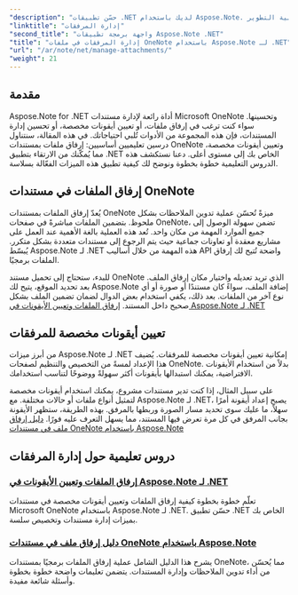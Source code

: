 ```yaml
---
"description": "حسّن تطبيقات .NET لديك باستخدام Aspose.Note. استكشف دروسًا تعليمية حول إرفاق الملفات، وتعيين الأيقونات، واسترجاع المرفقات لتحسين عملية التطوير."
"linktitle": "إدارة المرفقات"
"second_title": "واجهة برمجة تطبيقات Aspose.Note .NET"
"title": "إدارة المرفقات في ملفات OneNote باستخدام Aspose.Note لـ .NET"
"url": "/ar/note/net/manage-attachments/"
"weight": 21
---
```


## مقدمة

Aspose.Note for .NET أداة رائعة لإدارة مستندات Microsoft OneNote وتحسينها. سواء كنت ترغب في إرفاق ملفات، أو تعيين أيقونات مخصصة، أو تحسين إدارة المستندات، فإن هذه المجموعة من الأدوات تُلبي احتياجاتك. في هذه المقالة، سنتناول درسين تعليميين أساسيين: إرفاق ملفات بمستندات OneNote وتعيين أيقونات مخصصة، مما يُمكّنك من الارتقاء بتطبيق .NET الخاص بك إلى مستوى أعلى. دعنا نستكشف هذه الدروس التعليمية خطوة بخطوة ونوضح لك كيفية تطبيق هذه الميزات الفعّالة بسلاسة.

## إرفاق الملفات في مستندات OneNote  
يُعدّ إرفاق الملفات بمستندات OneNote ميزةً تُحسّن عملية تدوين الملاحظات بشكل ملحوظ. بتضمين الملفات مباشرةً في صفحات OneNote، تضمن سهولة الوصول إلى جميع الموارد المهمة من مكان واحد. تُعد هذه العملية بالغة الأهمية عند العمل على مشاريع معقدة أو تعاونات جماعية حيث يتم الرجوع إلى مستندات متعددة بشكل متكرر. يُبسّط Aspose.Note لـ .NET هذه المهمة من خلال أساليب API واضحة تُتيح لك إرفاق الملفات برمجيًا.

للبدء، ستحتاج إلى تحميل مستند OneNote الذي تريد تعديله واختيار مكان إرفاق الملف. بعد تحديد الموقع، يتيح لك Aspose.Note إضافة الملف، سواءً كان مستندًا أو صورة أو أي نوع آخر من الملفات. بعد ذلك، يكفي استخدام بعض الدوال لضمان تضمين الملف بشكل صحيح داخل المستند.
[إرفاق الملفات وتعيين الأيقونات في Aspose.Note لـ .NET](./attaching-files-setting-icons/)

## تعيين أيقونات مخصصة للمرفقات  
من أبرز ميزات Aspose.Note لـ .NET إمكانية تعيين أيقونات مخصصة للمرفقات. يُضيف هذا الإعداد لمسةً من التخصيص والتنظيم لصفحات OneNote. بدلاً من استخدام الأيقونات الافتراضية، يمكنك استبدالها بأيقونات أكثر سهولةً ووضوحًا لتناسب استخدامك.

على سبيل المثال، إذا كنت تدير مستندات مشروع، يمكنك استخدام أيقونات مخصصة لتمثيل أنواع ملفات أو حالات مختلفة. مع Aspose.Note لـ .NET، يصبح إعداد أيقونة أمرًا سهلاً، ما عليك سوى تحديد مسار الصورة وربطها بالمرفق. بهذه الطريقة، ستظهر الأيقونة بجانب المرفق في كل مرة تعرض فيها المستند، مما يسهل التعرف عليه فورًا.
[دليل إرفاق ملف في مستندات OneNote باستخدام Aspose.Note](./attach-file-in-one-note-documents/)

## دروس تعليمية حول إدارة المرفقات
### [إرفاق الملفات وتعيين الأيقونات في Aspose.Note لـ .NET](./attaching-files-setting-icons/)
تعلّم خطوة بخطوة كيفية إرفاق الملفات وتعيين أيقونات مخصصة في مستندات Microsoft OneNote باستخدام Aspose.Note لـ .NET. حسّن تطبيق .NET الخاص بك بميزات إدارة مستندات وتخصيص سلسة.
### [دليل إرفاق ملف في مستندات OneNote باستخدام Aspose.Note](./attach-file-in-one-note-documents/)
يشرح هذا الدليل الشامل عملية إرفاق الملفات برمجيًا بمستندات OneNote، مما يُحسّن من أداء تدوين الملاحظات وإدارة المستندات. يتضمن تعليمات واضحة خطوة بخطوة وأسئلة شائعة مفيدة.